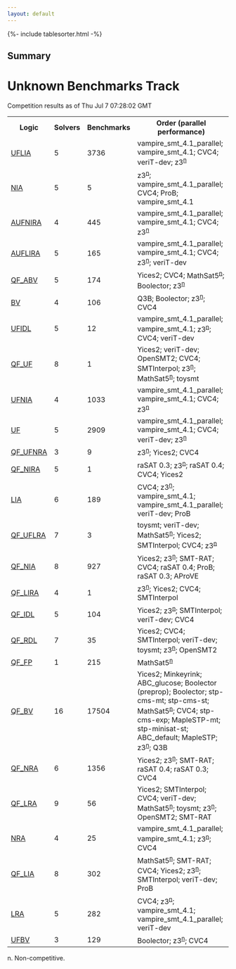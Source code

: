 ```yaml
---
layout: default
---
```

{%- include tablesorter.html -%}

## Summary

<H1>Unknown Benchmarks Track</H1>Competition results as of Thu Jul 7 07:28:02 GMT

<table>
<tr>
<th>Logic</th>
<th>Solvers</th>
<th>Benchmarks</th>
<th>Order (parallel performance)</th>
</tr>
<tr><td rowspan="2"><a href="UFLIA-unknown.html">UFLIA</a>
</td><td rowspan="2">5</td><td rowspan="2">3736</td>
<td>vampire_smt_4.1_parallel; vampire_smt_4.1; CVC4; veriT-dev; <span class="non-competing-grey">z3<sup><a href="#fn">n</a></sup></span>
</td>
</tr>
<tr>
</tr>
<tr><td rowspan="2"><a href="NIA-unknown.html">NIA</a>
</td><td rowspan="2">5</td><td rowspan="2">5</td>
<td><span class="non-competing-grey">z3<sup><a href="#fn">n</a></sup></span>; vampire_smt_4.1_parallel; CVC4; ProB; vampire_smt_4.1</td>
</tr>
<tr>
</tr>
<tr><td rowspan="2"><a href="AUFNIRA-unknown.html">AUFNIRA</a>
</td><td rowspan="2">4</td><td rowspan="2">445</td>
<td>vampire_smt_4.1_parallel; vampire_smt_4.1; CVC4; <span class="non-competing-grey">z3<sup><a href="#fn">n</a></sup></span>
</td>
</tr>
<tr>
</tr>
<tr><td rowspan="2"><a href="AUFLIRA-unknown.html">AUFLIRA</a>
</td><td rowspan="2">5</td><td rowspan="2">165</td>
<td>vampire_smt_4.1_parallel; vampire_smt_4.1; CVC4; <span class="non-competing-grey">z3<sup><a href="#fn">n</a></sup></span>; veriT-dev</td>
</tr>
<tr>
</tr>
<tr><td rowspan="2"><a href="QF_ABV-unknown.html">QF_ABV</a>
</td><td rowspan="2">5</td><td rowspan="2">174</td>
<td>Yices2; CVC4; <span class="non-competing-grey">MathSat5<sup><a href="#fn">n</a></sup></span>; Boolector; <span class="non-competing-grey">z3<sup><a href="#fn">n</a></sup></span>
</td>
</tr>
<tr>
</tr>
<tr><td rowspan="2"><a href="BV-unknown.html">BV</a>
</td><td rowspan="2">4</td><td rowspan="2">106</td>
<td>Q3B; Boolector; <span class="non-competing-grey">z3<sup><a href="#fn">n</a></sup></span>; CVC4</td>
</tr>
<tr>
</tr>
<tr><td rowspan="2"><a href="UFIDL-unknown.html">UFIDL</a>
</td><td rowspan="2">5</td><td rowspan="2">12</td>
<td>vampire_smt_4.1_parallel; vampire_smt_4.1; <span class="non-competing-grey">z3<sup><a href="#fn">n</a></sup></span>; CVC4; veriT-dev</td>
</tr>
<tr>
</tr>
<tr><td rowspan="2"><a href="QF_UF-unknown.html">QF_UF</a>
</td><td rowspan="2">8</td><td rowspan="2">1</td>
<td>Yices2; veriT-dev; OpenSMT2; CVC4; SMTInterpol; <span class="non-competing-grey">z3<sup><a href="#fn">n</a></sup></span>; <span class="non-competing-grey">MathSat5<sup><a href="#fn">n</a></sup></span>; toysmt</td>
</tr>
<tr>
</tr>
<tr><td rowspan="2"><a href="UFNIA-unknown.html">UFNIA</a>
</td><td rowspan="2">4</td><td rowspan="2">1033</td>
<td>vampire_smt_4.1_parallel; vampire_smt_4.1; CVC4; <span class="non-competing-grey">z3<sup><a href="#fn">n</a></sup></span>
</td>
</tr>
<tr>
</tr>
<tr><td rowspan="2"><a href="UF-unknown.html">UF</a>
</td><td rowspan="2">5</td><td rowspan="2">2909</td>
<td>vampire_smt_4.1_parallel; vampire_smt_4.1; CVC4; veriT-dev; <span class="non-competing-grey">z3<sup><a href="#fn">n</a></sup></span>
</td>
</tr>
<tr>
</tr>
<tr><td rowspan="2"><a href="QF_UFNRA-unknown.html">QF_UFNRA</a>
</td><td rowspan="2">3</td><td rowspan="2">9</td>
<td><span class="non-competing-grey">z3<sup><a href="#fn">n</a></sup></span>; Yices2; CVC4</td>
</tr>
<tr>
</tr>
<tr><td rowspan="2"><a href="QF_NIRA-unknown.html">QF_NIRA</a>
</td><td rowspan="2">5</td><td rowspan="2">1</td>
<td>raSAT 0.3; <span class="non-competing-grey">z3<sup><a href="#fn">n</a></sup></span>; raSAT 0.4; CVC4; Yices2</td>
</tr>
<tr>
</tr>
<tr><td rowspan="2"><a href="LIA-unknown.html">LIA</a>
</td><td rowspan="2">6</td><td rowspan="2">189</td>
<td>CVC4; <span class="non-competing-grey">z3<sup><a href="#fn">n</a></sup></span>; vampire_smt_4.1; vampire_smt_4.1_parallel; veriT-dev; ProB</td>
</tr>
<tr>
</tr>
<tr><td rowspan="2"><a href="QF_UFLRA-unknown.html">QF_UFLRA</a>
</td><td rowspan="2">7</td><td rowspan="2">3</td>
<td>toysmt; veriT-dev; <span class="non-competing-grey">MathSat5<sup><a href="#fn">n</a></sup></span>; Yices2; SMTInterpol; CVC4; <span class="non-competing-grey">z3<sup><a href="#fn">n</a></sup></span>
</td>
</tr>
<tr>
</tr>
<tr><td rowspan="2"><a href="QF_NIA-unknown.html">QF_NIA</a>
</td><td rowspan="2">8</td><td rowspan="2">927</td>
<td>Yices2; <span class="non-competing-grey">z3<sup><a href="#fn">n</a></sup></span>; SMT-RAT; CVC4; raSAT 0.4; ProB; raSAT 0.3; AProVE</td>
</tr>
<tr>
</tr>
<tr><td rowspan="2"><a href="QF_LIRA-unknown.html">QF_LIRA</a>
</td><td rowspan="2">4</td><td rowspan="2">1</td>
<td><span class="non-competing-grey">z3<sup><a href="#fn">n</a></sup></span>; Yices2; CVC4; SMTInterpol</td>
</tr>
<tr>
</tr>
<tr><td rowspan="2"><a href="QF_IDL-unknown.html">QF_IDL</a>
</td><td rowspan="2">5</td><td rowspan="2">104</td>
<td>Yices2; <span class="non-competing-grey">z3<sup><a href="#fn">n</a></sup></span>; SMTInterpol; veriT-dev; CVC4</td>
</tr>
<tr>
</tr>
<tr><td rowspan="2"><a href="QF_RDL-unknown.html">QF_RDL</a>
</td><td rowspan="2">7</td><td rowspan="2">35</td>
<td>Yices2; CVC4; SMTInterpol; veriT-dev; toysmt; <span class="non-competing-grey">z3<sup><a href="#fn">n</a></sup></span>; OpenSMT2</td>
</tr>
<tr>
</tr>
<tr><td rowspan="2"><a href="QF_FP-unknown.html">QF_FP</a>
</td><td rowspan="2">1</td><td rowspan="2">215</td>
<td><span class="non-competing-grey">MathSat5<sup><a href="#fn">n</a></sup></span>
</td>
</tr>
<tr>
</tr>
<tr><td rowspan="2"><a href="QF_BV-unknown.html">QF_BV</a>
</td><td rowspan="2">16</td><td rowspan="2">17504</td>
<td>Yices2; Minkeyrink; ABC_glucose; Boolector (preprop); Boolector; stp-cms-mt; stp-cms-st; <span class="non-competing-grey">MathSat5<sup><a href="#fn">n</a></sup></span>; CVC4; stp-cms-exp; MapleSTP-mt; stp-minisat-st; ABC_default; MapleSTP; <span class="non-competing-grey">z3<sup><a href="#fn">n</a></sup></span>; Q3B</td>
</tr>
<tr>
</tr>
<tr><td rowspan="2"><a href="QF_NRA-unknown.html">QF_NRA</a>
</td><td rowspan="2">6</td><td rowspan="2">1356</td>
<td>Yices2; <span class="non-competing-grey">z3<sup><a href="#fn">n</a></sup></span>; SMT-RAT; raSAT 0.4; raSAT 0.3; CVC4</td>
</tr>
<tr>
</tr>
<tr><td rowspan="2"><a href="QF_LRA-unknown.html">QF_LRA</a>
</td><td rowspan="2">9</td><td rowspan="2">56</td>
<td>Yices2; SMTInterpol; CVC4; veriT-dev; <span class="non-competing-grey">MathSat5<sup><a href="#fn">n</a></sup></span>; toysmt; <span class="non-competing-grey">z3<sup><a href="#fn">n</a></sup></span>; OpenSMT2; SMT-RAT</td>
</tr>
<tr>
</tr>
<tr><td rowspan="2"><a href="NRA-unknown.html">NRA</a>
</td><td rowspan="2">4</td><td rowspan="2">25</td>
<td>vampire_smt_4.1_parallel; vampire_smt_4.1; <span class="non-competing-grey">z3<sup><a href="#fn">n</a></sup></span>; CVC4</td>
</tr>
<tr>
</tr>
<tr><td rowspan="2"><a href="QF_LIA-unknown.html">QF_LIA</a>
</td><td rowspan="2">8</td><td rowspan="2">302</td>
<td><span class="non-competing-grey">MathSat5<sup><a href="#fn">n</a></sup></span>; SMT-RAT; CVC4; Yices2; <span class="non-competing-grey">z3<sup><a href="#fn">n</a></sup></span>; SMTInterpol; veriT-dev; ProB</td>
</tr>
<tr>
</tr>
<tr><td rowspan="2"><a href="LRA-unknown.html">LRA</a>
</td><td rowspan="2">5</td><td rowspan="2">282</td>
<td>CVC4; <span class="non-competing-grey">z3<sup><a href="#fn">n</a></sup></span>; vampire_smt_4.1; vampire_smt_4.1_parallel; veriT-dev</td>
</tr>
<tr>
</tr>
<tr><td rowspan="2"><a href="UFBV-unknown.html">UFBV</a>
</td><td rowspan="2">3</td><td rowspan="2">129</td>
<td>Boolector; <span class="non-competing-grey">z3<sup><a href="#fn">n</a></sup></span>; CVC4</td>
</tr>
<tr>
</tr>
</table><span id="fn"> n. Non-competitive.</span>


